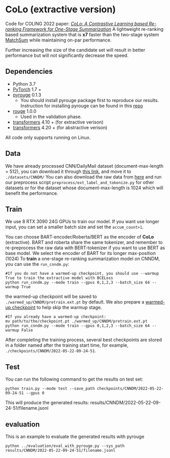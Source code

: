 # CoLo (extractive version)
Code for COLING 2022 paper: *[CoLo: A Contrastive Learning based Re-ranking Framework for One-Stage Summarization]()*
A lightweight re-ranking based summarization system that is **x7** faster than the two-stage system [MatchSum](https://arxiv.org/pdf/2209.14569v1.pdf) while maintaining on-par performance. 

Further increasing the size of the candidate set will result in better performance but will not significantly decrease the speed.

## Dependencies
- Python 3.7
- [PyTorch](https://github.com/pytorch/pytorch) 1.7 +
- [pyrouge](https://github.com/bheinzerling/pyrouge) 0.1.3
	- You should install pyrouge package first to reproduce our results. Instruction for installing pyrouge can be found in this [repo](https://github.com/ChenxinAn-fdu/CGSum)
- [rouge](https://github.com/pltrdy/rouge) 1.0.0
	- Used in  the validation phase.
- [transformers](https://github.com/huggingface/transformers) 4.10 + (for extractive verison)
- [transformers](https://github.com/huggingface/transformers) 4.20 + (for abstractive verison)


All code only supports running on Linux.

## Data

We have already processed CNN/DailyMail dataset (document-max-length = 512), 
you can download it through [this link](https://drive.google.com/file/d/1vCpTPyZwDFIcQ4yZX4YXLdqjugmxfmka/view?usp=sharing), and move it to `./datasets/CNNDM/`
You can also download the raw data from [here](https://drive.google.com/file/d/1YXPJYcu5WRorfiFRGw70brGs1RKEQfHk/view?usp=sharing) and run our preprocess script  `preprocess/ext_label_and_tokenize.py` for other datasets or for the dataset whose document-max-length is 1024 which will benefit the performance.


## Train

We use 8 RTX 3090 24G GPUs to train our model. If you want use longer input, you can set a smaller batch size and set the `accum_count>1`.        

You can choose BART-encoder/Roberta/BERT as the encoder of **CoLo** (extractive). BART and roberta share the same tokenizer, and remember to re-preprocess the raw data with BERT-tokenizer if you want to use BERT as base model.
We select the encoder of BART for its longer max-position (1024) 
To **train** a one-stage re-ranking summarization model on CNNDM, you can use the `run_cnndm.py`:

```
#If you do not have a warmed-up checkpoint, you should use --warmup True to train the extractive model with BCELoss 
python run_cnndm.py --mode train --gpus 0,1,2,3 --batch_size 64 --warmup True
```
the warmed-up checkpoint will be saved to `./warmed_up/CNNDM/pretrain.ext.pt` by default. We also prepare a [warmed-up checkpoint](https://drive.google.com/file/d/11rAC5ghms7NLmdJlRBRbrE2JDeFcpedV/view?usp=sharing) to help skip the warmup stage.
```
#If you already have a warmed-up checkpoint:
mv path/to/the/checkpoint.pt ./warmed_up/CNNDM/pretrain.ext.pt
python run_cnndm.py --mode train --gpus 0,1,2,3 --batch_size 64 --warmup False
```
After completing the training process, several best checkpoints are stored in a folder named after the training start time, for example, `./checkpoints/CNNDM/2022-05-22-09-24-51`. 

## Test
You can run the following command to get the results on test set:

```
python train.py --mode test --save_path checkpoints/CNNDM/2022-05-22-09-24-51 --gpus 0
```
This will produce the generated results: results/CNNDM/2022-05-22-09-24-51/filename.jsonl


## evaluation
This is an example to evaluate the generated results with pyrouge
```
python ../evaluation/eval_with_pyrouge.py --sys_path results/CNNDM/2022-05-22-09-24-51/filename.jsonl
```



